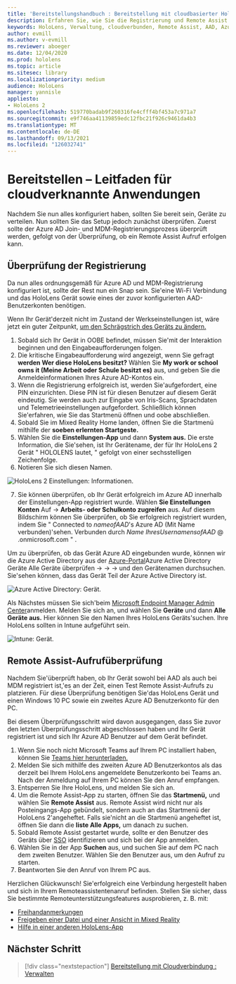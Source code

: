 ```yaml
---
title: 'Bereitstellungshandbuch : Bereitstellung mit cloudbasierter HoloLens 2 im großen Stil mit Remote Assist – Bereitstellen'
description: Erfahren Sie, wie Sie die Registrierung und Remote Assist für HoloLens Geräte über ein mit der Cloud verbundenes Netzwerk überprüfen.
keywords: HoloLens, Verwaltung, cloudverbunden, Remote Assist, AAD, Azure AD, MDM, Mobile Geräteverwaltung
author: evmill
ms.author: v-evmill
ms.reviewer: aboeger
ms.date: 12/04/2020
ms.prod: hololens
ms.topic: article
ms.sitesec: library
ms.localizationpriority: medium
audience: HoloLens
manager: yannisle
appliesto:
- HoloLens 2
ms.openlocfilehash: 519770badab9f260316fe4cfff4bf453a7c971a7
ms.sourcegitcommit: e9f746aa41139859edc12fbc21f926c9461da4b3
ms.translationtype: MT
ms.contentlocale: de-DE
ms.lasthandoff: 09/13/2021
ms.locfileid: "126032741"
---
```

# <a name="deploy---cloud-connected-guide"></a>Bereitstellen – Leitfaden für cloudverknannte Anwendungen

Nachdem Sie nun alles konfiguriert haben, sollten Sie bereit sein, Geräte zu verteilen. Nun sollten Sie das Setup jedoch zunächst überprüfen. Zuerst sollte der Azure AD Join- und MDM-Registrierungsprozess überprüft werden, gefolgt von der Überprüfung, ob ein Remote Assist Aufruf erfolgen kann.

## <a name="enrollment-validation"></a>Überprüfung der Registrierung

Da nun alles ordnungsgemäß für Azure AD und MDM-Registrierung konfiguriert ist, sollte der Rest nun ein Snap sein. Sie&#39;eine Wi-Fi Verbindung und das HoloLens Gerät sowie eines der zuvor konfigurierten AAD-Benutzerkonten benötigen.

Wenn Ihr Gerät&#39;derzeit nicht im Zustand der Werkseinstellungen ist, wäre jetzt ein guter Zeitpunkt, [um den Schrägstrich des Geräts zu ändern.](/hololens/hololens-recovery#clean-reflash-the-device)

1. Sobald sich Ihr Gerät in OOBE befindet, müssen Sie&#39;mit der Interaktion beginnen und den Eingabeaufforderungen folgen. 
1. Die kritische Eingabeaufforderung wird angezeigt, wenn Sie gefragt **werden Wer diese HoloLens besitzt?** Wählen Sie **My work or school owns it (Meine Arbeit oder Schule besitzt es)** aus, und geben Sie die Anmeldeinformationen Ihres Azure AD-Kontos ein.
1. Wenn die Registrierung erfolgreich ist, werden Sie&#39;aufgefordert, eine PIN einzurichten. Diese PIN ist für diesen Benutzer auf diesem Gerät eindeutig. Sie werden auch zur Eingabe von Iris-Scans, Sprachdaten und Telemetrieeinstellungen aufgefordert. Schließlich können Sie&#39;erfahren, wie Sie das Startmenü öffnen und oobe abschließen.
1. Sobald Sie im Mixed Reality Home landen, öffnen Sie die Startmenü mithilfe der **soeben erlernten Startgeste.**
1. Wählen Sie die **Einstellungen-App** und dann **System aus.** Die erste Information, die Sie&#39;sehen, ist Ihr Gerätename, der für Ihr HoloLens 2 Gerät &quot; HOLOLENS lautet, &quot; gefolgt von einer sechsstelligen Zeichenfolge.
1. Notieren Sie sich diesen Namen.

![HoloLens 2 Einstellungen: Informationen.](./images/hololens2-settings-about.jpg)

7. Sie können überprüfen, ob Ihr Gerät erfolgreich im Azure AD innerhalb der Einstellungen-App registriert wurde. Wählen **Sie Einstellungen** **Konten** Auf  ->  **Arbeits- oder Schulkonto zugreifen** aus. Auf diesem Bildschirm können Sie überprüfen, ob Sie erfolgreich registriert wurden, indem Sie &quot; Connected to _nameofAAD_&#39;s Azure AD (Mit Name verbunden)&#39;sehen. Verbunden durch _Name IhresUsernamensofAAD_ @ .onmicrosoft.com &quot; .


Um zu überprüfen, ob das Gerät Azure AD eingebunden wurde, können wir die Azure Active Directory aus der [Azure-Portal](https://portal.azure.com/#home)Azure Active Directory Geräte Alle Geräte überprüfen  ->    ->    ->  und den Gerätenamen durchsuchen. Sie&#39;sehen können, dass das Gerät Teil der Azure Active Directory ist.


![Azure Active Directory: Gerät.](./images/aad-enrollment.png)

Als Nächstes müssen Sie sich&#39;beim [Microsoft Endpoint Manager Admin Center](https://endpoint.microsoft.com/#home)anmelden. Melden Sie sich an, und wählen Sie **Geräte** und dann **Alle Geräte aus.** Hier können Sie den Namen Ihres HoloLens Geräts&#39;suchen. Ihre HoloLens sollten in Intune aufgeführt sein.

![Intune: Gerät.](./images/endpoint-all-devices-enrolled.png)

## <a name="remote-assist-call-validation"></a>Remote Assist-Aufrufüberprüfung

Nachdem Sie&#39;überprüft haben, ob Ihr Gerät sowohl bei AAD als auch bei MDM registriert ist,&#39;es an der Zeit, einen Test Remote Assist-Aufrufs zu platzieren. Für diese Überprüfung benötigen Sie&#39;das HoloLens Gerät und einen Windows 10 PC sowie ein zweites Azure AD Benutzerkonto für den PC.

Bei diesem Überprüfungsschritt wird davon ausgegangen, dass Sie zuvor den letzten Überprüfungsschritt abgeschlossen haben und Ihr Gerät registriert ist und sich Ihr Azure AD Benutzer auf dem Gerät befindet.


1. Wenn Sie noch nicht Microsoft Teams auf Ihrem PC installiert haben, können Sie [Teams hier herunterladen.](https://www.microsoft.com/microsoft-365/microsoft-teams/download-app)
2. Melden Sie sich mithilfe des zweiten Azure AD Benutzerkontos als das derzeit bei Ihrem HoloLens angemeldete Benutzerkonto bei Teams an. Nach der Anmeldung auf Ihrem PC können Sie den Anruf empfangen.
3. Entsperren Sie Ihre HoloLens, und melden Sie sich an.
4. Um die Remote Assist-App zu starten, öffnen Sie das **Startmenü,** und wählen Sie **Remote Assist** aus. Remote Assist wird nicht nur als Posteingangs-App gebündelt, sondern auch an das Startmenü der HoloLens 2&#39;angeheftet. Falls sie&#39;nicht an die Startmenü angeheftet ist, öffnen Sie dann die **liste Alle Apps,** um danach zu suchen.
5. Sobald Remote Assist gestartet wurde, sollte er den Benutzer des Geräts über [SSO](/azure/active-directory/manage-apps/what-is-single-sign-on) identifizieren und sich bei der App anmelden.
6. Wählen Sie in der App **Suchen** aus, und suchen Sie auf dem PC nach dem zweiten Benutzer. Wählen Sie den Benutzer aus, um den Aufruf zu starten.
7. Beantworten Sie den Anruf von Ihrem PC aus.

Herzlichen Glückwunsch! Sie&#39;erfolgreich eine Verbindung hergestellt haben und sich in Ihrem Remoteassistentenanruf befinden. Stellen Sie sicher, dass Sie bestimmte Remoteunterstützungsfeatures ausprobieren, z. B. mit:

- [Freihandanmerkungen](/dynamics365/mixed-reality/remote-assist/add-annotations-hololens)
- [Freigeben einer Datei und einer Ansicht in Mixed Reality](/dynamics365/mixed-reality/remote-assist/display-save-files)
- [Hilfe in einer anderen HoloLens-App](/dynamics365/mixed-reality/remote-assist/get-help-hololens-app-hololens)

## <a name="next-step"></a>Nächster Schritt

> [!div class="nextstepaction"]
> [Bereitstellung mit Cloudverbindung : Verwalten](hololens2-cloud-connected-maintain.md)